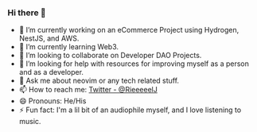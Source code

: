 ### Hi there 👋

- 🔭 I’m currently working on an eCommerce Project using Hydrogen, NestJS, and AWS.
- 🌱 I’m currently learning Web3.
- 👯 I’m looking to collaborate on Developer DAO Projects.
- 🤔 I’m looking for help with resources for improving myself as a person and as a developer.
- 💬 Ask me about neovim or any tech related stuff.
- 📫 How to reach me: [Twitter - @RieeeeelJ](https://twitter.com/RieeeeelJ)
- 😄 Pronouns: He/His
- ⚡ Fun fact: I'm a lil bit of an audiophile myself, and I love listening to music.
